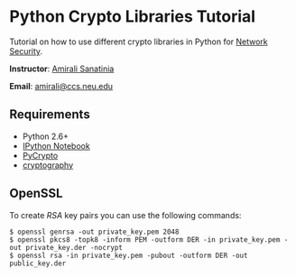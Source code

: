 # Python Crypto Libraries Tutorial


Tutorial on how to use different crypto libraries in Python for
  [Network Security](http://www.ccs.neu.edu/home/amirali/teaching/Summer16/).

  **Instructor**: [Amirali Sanatinia](http://www.ccs.neu.edu/home/amirali)

  **Email**: amirali@ccs.neu.edu


## Requirements

 * Python 2.6+
 * [IPython Notebook](http://ipython.org/notebook.html)
 * [PyCrypto](https://www.dlitz.net/software/pycrypto/)
 * [cryptography](http://cryptography.io/)


## OpenSSL

To create *RSA* key pairs you can use the following commands:

```
$ openssl genrsa -out private_key.pem 2048
$ openssl pkcs8 -topk8 -inform PEM -outform DER -in private_key.pem -out private_key.der -nocrypt
$ openssl rsa -in private_key.pem -pubout -outform DER -out public_key.der
```
